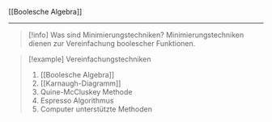 [[Boolesche Algebra]]

---

> [!info] Was sind Minimierungstechniken?
> Minimierungstechniken dienen zur Vereinfachung boolescher Funktionen.

> [!example] Vereinfachungstechniken
> 1. [[Boolesche Algebra]]
> 2. [[Karnaugh-Diagramm]]
> 3. Quine-McCluskey Methode
> 4. Espresso Algorithmus
> 5. Computer unterstützte Methoden
